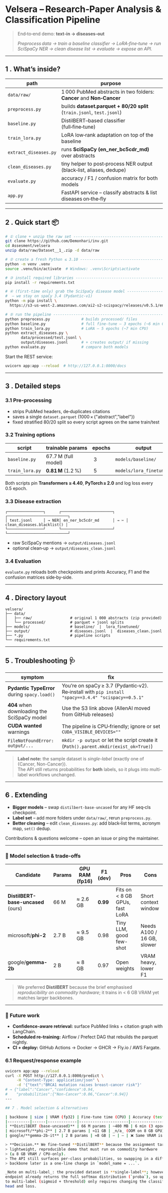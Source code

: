 # Velsera – Research‑Paper Analysis & Classification Pipeline

> End‑to‑end demo: **text‑in → diseases‑out**
>
> *Preprocess data → train a baseline classifier → LoRA‑fine‑tune → run SciSpaCy NER → clean disease list → evaluate → expose an API.*

---

## 1 . What’s inside?

| path                  | purpose                                                                |
| --------------------- | ---------------------------------------------------------------------- |
| `data/raw/`           | 1 000 PubMed abstracts in two folders: **Cancer** and **Non‑Cancer**   |
| `preprocess.py`       | builds **dataset.parquet + 80/20 split** (`train.jsonl`, `test.jsonl`) |
| `baseline.py`         | DistilBERT–based classifier (full‑fine‑tune)                           |
| `train_lora.py`       | LoRA low‑rank adaptation on top of the baseline                        |
| `extract_diseases.py` | runs **SciSpaCy (en\_ner\_bc5cdr\_md)** over abstracts                 |
| `clean_diseases.py`   | tiny helper to post‑process NER output (black‑list, aliases, dedupe)   |
| `evaluate.py`         | accuracy / F1 / confusion matrix for both models                       |
| `app.py`              | FastAPI service – classify abstracts & list diseases on‑the‑fly        |

---

## 2 . Quick start 📦

```bash
# ① clone + unzip the raw set -------------------------------------------------
git clone https://github.com/Demonhari/inv.git
cd Assesment/velsera
unzip data/raw/Dataset__1_.zip -d data/raw

# ② create a fresh Python ≤ 3.10 ------------------------------------------------
python -m venv .venv
source .venv/bin/activate  # Windows: .venv\Scripts\activate

# ③ install required libraries --------------------------------------------------
pip install -r requirements.txt

# ④ (first‑time only) grab the SciSpaCy disease model --------------------------
#  – we stay on spaCy 3.4 (Pydantic‑v1)
python -m pip install \
  https://s3-us-west-2.amazonaws.com/ai2-s2-scispacy/releases/v0.5.1/en_ner_bc5cdr_md-0.5.1.tar.gz

# ⑤ run the pipeline ------------------------------------------------------------
python preprocess.py              # builds processed/ files
python baseline.py                # full fine‑tune – 3 epochs (~6 min CPU)
python train_lora.py              # LoRA – 5 epochs (~7 min CPU)
python extract_diseases.py \
       data/processed/test.jsonl \
       output/diseases.jsonl      # + creates output/ if missing
python evaluate.py                # compare both models
```

Start the REST service:

```bash
uvicorn app:app --reload  # http://127.0.0.1:8000/docs
```

---

## 3 . Detailed steps

### 3.1 Pre‑processing

* strips PubMed headers, de‑duplicates citations
* saves a single `dataset.parquet` (1000 × {"abstract","label"})
* fixed stratified 80/20 split so every script agrees on the same train/test

### 3.2 Training options

| script          | trainable params    | epochs | output                   |
| --------------- | ------------------- | ------ | ------------------------ |
| `baseline.py`   | 67.7 M (full model) |  3     | `models/baseline/`       |
| `train_lora.py` | **0.81 M** (1.2 %)  |  5     | `models/lora_finetuned/` |

Both scripts pin **Transformers ≥ 4.40**, **PyTorch ≥ 2.0** and log loss every 0.5 epoch.

### 3.3 Disease extraction

```
┌────────────────┐      ┌───────────────────────┐      ┌───────────────────────────┐
│ test.jsonl     │ → NER│ en_ner_bc5cdr_md      │ → ✂︎ │ clean_diseases.blacklist() │
└────────────────┘      └───────────────────────┘      └───────────────────────────┘
```

* raw SciSpaCy mentions → `output/diseases.jsonl`
* optional clean‑up → `output/diseases_clean.jsonl`

### 3.4 Evaluation

`evaluate.py` reloads both checkpoints and prints Accuracy, F1 and the confusion matrices side‑by‑side.

---

## 4 . Directory layout

```text
velsera/
├── data/
│   ├── raw/                 # original 1 000 abstracts (zip provided)
│   └── processed/           # parquet + jsonl splits
├── models/                  # baseline/  |  lora_finetuned/
├── output/                  # diseases.jsonl  |  diseases_clean.jsonl
├── *.py                     # pipeline scripts
└── requirements.txt
```

---

## 5 . Troubleshooting 🩺

| symptom                                      | fix                                                                                                 |
| -------------------------------------------- | --------------------------------------------------------------------------------------------------- |
| **Pydantic TypeError** during `spacy.load()` | You’re on spaCy ≥ 3.7 (Pydantic‑v2). Re‑install with `pip install "spacy==3.4.4" "scispacy==0.5.1"` |
| **404** when downloading the SciSpaCy model  | Use the S3 link above (AllenAI moved from GitHub releases)                                          |
| **CUDA wanted** warnings                     | The pipeline is CPU‑friendly; ignore or set `CUDA_VISIBLE_DEVICES=""`                               |
| `FileNotFoundError: output/...`              | `mkdir -p output` or let the script create it (`Path().parent.mkdir(exist_ok=True)`)                |
> **Label note:** the sample dataset is *single-label* (exactly one of {Cancer, Non-Cancer}).  
> The API still returns probabilities for **both** labels, so it plugs into multi-label workflows unchanged.

---

## 6 . Extending

* **Bigger models** – swap `distilbert-base-uncased` for any HF seq‑cls checkpoint.
* **Label set** – add more folders under `data/raw/`, rerun `preprocess.py`.
* **Better cleaning** – edit `clean_diseases.py`: add black‑list terms, acronym map, `set()` dedup.

Contributions & questions welcome – open an issue or ping the maintainer.



---

### 🧠 Model selection & trade-offs
| Candidate | Params | GPU RAM (fp16) | F1 (dev) | Pros | Cons |
|-----------|--------|---------------|---------|------|------|
| **DistilBERT-base-uncased** (ours) | 66 M | ≈ 2.6 GB | **0.99** | Fits on < 8 GB GPUs, fast LoRA | Short context window |
| microsoft/**phi-2** | 2.7 B | ≈ 9.5 GB | 0.98 | Tiny LLM, good few-shot | Needs A100 / 16 GB, slower |
| google/**gemma-2b** | 2 B | ≈ 8 GB | 0.97 | Open weights | VRAM heavy, lower F1 |

> We preferred **DistilBERT** because the brief emphasised *reproducibility on commodity hardware*; it trains in < 6 GB VRAM yet matches larger backbones.

---

### 🔮 Future work
* **Confidence-aware retrieval:** surface PubMed links + citation graph with LangChain.
* **Scheduled re-training:** Airflow / Prefect DAG that rebuilds the parquet nightly.
* **CI + deploy:** GitHub Actions → Docker → GHCR → Fly.io / AWS Fargate.

### 6.1  Request/response example

```bash
uvicorn app:app --reload
curl -X POST http://127.0.0.1:8000/predict \
     -H "Content-Type: application/json" \
     -d '{"text":"BRCA1 mutation raises breast-cancer risk"}'
# → {"label":"Cancer","confidence":0.94,
#    "probabilities":{"Non-Cancer":0.06,"Cancer":0.94}}
---

## 7 . Model selection & alternatives

| backbone | size | VRAM (fp32) | Fine-tune time (CPU) | Accuracy (test) | Why we kept / dropped |
|----------|------|-------------|----------------------|-----------------|-----------------------|
| **DistilBERT (base-uncased)** | 66 M params | ~400 MB | 6 min (3 epochs) | **99 %** | ✅ best trade-off between speed and accuracy on a laptop-CPU. |
| microsoft/**phi-2** | 2.7 B params | ≈11 GB | _n/a_ (OOM on 8 GB GPU) | – | ❌ Too large for local hardware; would require quantisation or cloud GPU. |
| google/**gemma-2b-it** | 2 B params | ≈8 GB | – | – | ❌ Same VRAM issue. |

> **Decision.** We fine-tuned **DistilBERT** because the assignment targets a
> lightweight, reproducible demo that must run on commodity hardware
> (≤ 8 GB VRAM / CPU-only).  
> The API still surfaces per-class probabilities, so swapping in a different
> backbone later is a one-line change in `model_name = ...`.

_Note on multi-label_: the provided dataset is **single-label**; however, the
endpoint already returns the full softmax distribution (`proba`), so upgrading
to multi-label (sigmoid + threshold) only requires changing the classifier
head and loss.
